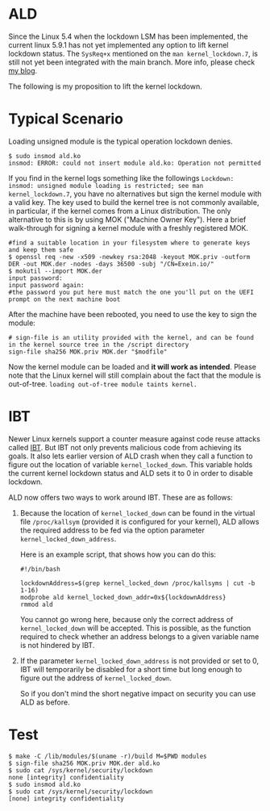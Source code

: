 # ALD
Since the Linux 5.4 when the lockdown LSM has been implemented, the current linux 5.9.1 has not yet implemented any option to lift kernel lockdown status.
The `SysReq+x` mentioned on the `man kernel_lockdown.7`, is still not yet been integrated with the main branch.
More info, please check [my blog](http://carminatialessandro.blogspot.com/2020/10/kernel-lockdown.html).

The following is my proposition to lift the kernel lockdown.

# Typical Scenario
Loading unsigned module is the typical operation lockdown denies.
```
$ sudo insmod ald.ko
insmod: ERROR: could not insert module ald.ko: Operation not permitted
```
If you find in the kernel logs something like the followings `Lockdown: insmod: unsigned module loading is restricted; see man kernel_lockdown.7`, you have no alternatives but sign the kernel module with a valid key.
The key used to build the kernel tree is not commonly available, in particular, if the kernel comes from a Linux distribution.
The only alternative to this is by using MOK ("Machine Owner Key").
Here a brief walk-through for signing a kernel module with a freshly registered MOK.
```
#find a suitable location in your filesystem where to generate keys and keep them safe
$ openssl req -new -x509 -newkey rsa:2048 -keyout MOK.priv -outform DER -out MOK.der -nodes -days 36500 -subj "/CN=Exein.io/"
$ mokutil --import MOK.der
input password:
input password again:
#the password you put here must match the one you'll put on the UEFI prompt on the next machine boot
```
After the machine have been rebooted, you need to use the key to sign the module:
```
# sign-file is an utility provided with the kernel, and can be found in the kernel source tree in the /script directory
sign-file sha256 MOK.priv MOK.der "$modfile"

```
Now the kernel module can be loaded and **it will work as intended**.
Please note that the Linux kernel will still complain about the fact that the module is out-of-tree.
`loading out-of-tree module taints kernel.`

# IBT
Newer Linux kernels support a counter measure against code
reuse attacks called [IBT](https://en.wikipedia.org/wiki/Indirect_Branch_Tracking).
But IBT not only prevents malicious code from achieving its goals. It also
lets earlier version of ALD crash when they call a function to figure out the location of
variable `kernel_locked_down`. This variable holds the current kernel lockdown status
and ALD sets it to 0 in order to disable lockdown.

ALD now offers two ways to work around IBT. These are as follows:

1.  Because the location of `kernel_locked_down` can be found
	in the virtual file `/proc/kallsym` (provided it is
	configured for your kernel), ALD allows the required address
	to be fed via the option parameter `kernel_locked_down_address`.

	Here is an example script, that shows how you can do this:

	```
	#!/bin/bash

	lockdownAddress=$(grep kernel_locked_down /proc/kallsyms | cut -b 1-16)
	modprobe ald kernel_locked_down_addr=0x${lockdownAddress}
	rmmod ald
	```

	You cannot go wrong here,
	because only the correct address of `kernel_locked_down` will be accepted.
	This is possible, as the function required to check whether an address belongs
	to a given variable name is not hindered by IBT.

2.  If the parameter `kernel_locked_down_address` is not provided
	or set to 0,
	IBT will temporarily be disabled for a short time
	but long enough to figure out the address of `kernel_locked_down`.

	So if you don't mind the short negative impact on security
	you can use ALD as before.

# Test
```
$ make -C /lib/modules/$(uname -r)/build M=$PWD modules
$ sign-file sha256 MOK.priv MOK.der ald.ko
$ sudo cat /sys/kernel/security/lockdown
none [integrity] confidentiality
$ sudo insmod ald.ko
$ sudo cat /sys/kernel/security/lockdown
[none] integrity confidentiality
```
